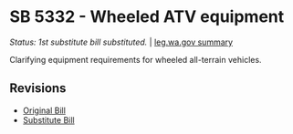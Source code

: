 # SB 5332 - Wheeled ATV equipment
*Status: 1st substitute bill substituted.* | [leg.wa.gov summary](https://app.leg.wa.gov/billsummary?BillNumber=5332&Year=2021)

Clarifying equipment requirements for wheeled all-terrain vehicles.

## Revisions
* [Original Bill](1/)
* [Substitute Bill](S/)
